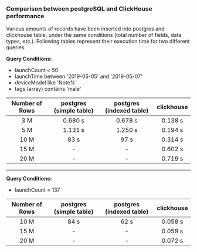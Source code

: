 ### Comparison between postgreSQL and ClickHouse performance
Various amounts of records have been inserted into postgres and clickhouse table, under the same conditions (total number of fields, data types, etc.). 
Following tables represent their execution time for two different queries.


**Query Conditions:**
- launchCount < 50
- launchTime between '2019-05-05' and '2019-05-07'
- deviceModel like 'Note%'
- tags (array) contains 'male'

| Number of Rows | postgres (simple table) | postgres (indexed table) | clickhouse |
| :-------------: |:-------------:| :-----:|:-----:|
| 3 M | 0.680 s | 0.678 s | 0.138 s|
| 5 M | 1.131 s | 1.250 s | 0.194 s|
| 10 M | 83 s | 97 s | 0.314 s|
| 15 M | - | - | 0.602 s|
| 20 M | - | - | 0.719 s|

---

**Query Conditions:**
- launchCount = 137

| Number of Rows | postgres (simple table) | postgres (indexed table) | clickhouse |
| :-------------: |:-------------:| :-----:|:-----:|
| 10 M | 84 s | 62 s | 0.058 s|
| 15 M | - | - | 0.059 s|
| 20 M | - | - | 0.072 s|
